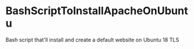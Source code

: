 # BashScriptToInstallApacheOnUbuntu
Bash script that'll install and create a default website on Ubuntu 18 TLS

